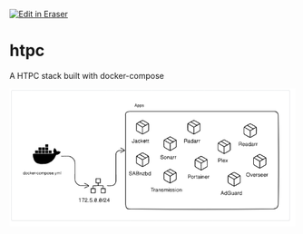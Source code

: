 <p><a target="_blank" href="https://app.eraser.io/workspace/xfMkifrLBtIdyb8BkUnb" id="edit-in-eraser-github-link"><img alt="Edit in Eraser" src="https://firebasestorage.googleapis.com/v0/b/second-petal-295822.appspot.com/o/images%2Fgithub%2FOpen%20in%20Eraser.svg?alt=media&amp;token=968381c8-a7e7-472a-8ed6-4a6626da5501"></a></p>

# htpc
A HTPC stack built with docker-compose





![Stack](/.eraser/xfMkifrLBtIdyb8BkUnb___t2NVDJhO8DYC2968H5wuLk8FNe52___---figure---jdFwSpgYTMGO9mFR8dhfW---figure---p3XwtDueP8KcS-dOOeLCzg.png "Stack")




<!--- Eraser file: https://app.eraser.io/workspace/xfMkifrLBtIdyb8BkUnb --->